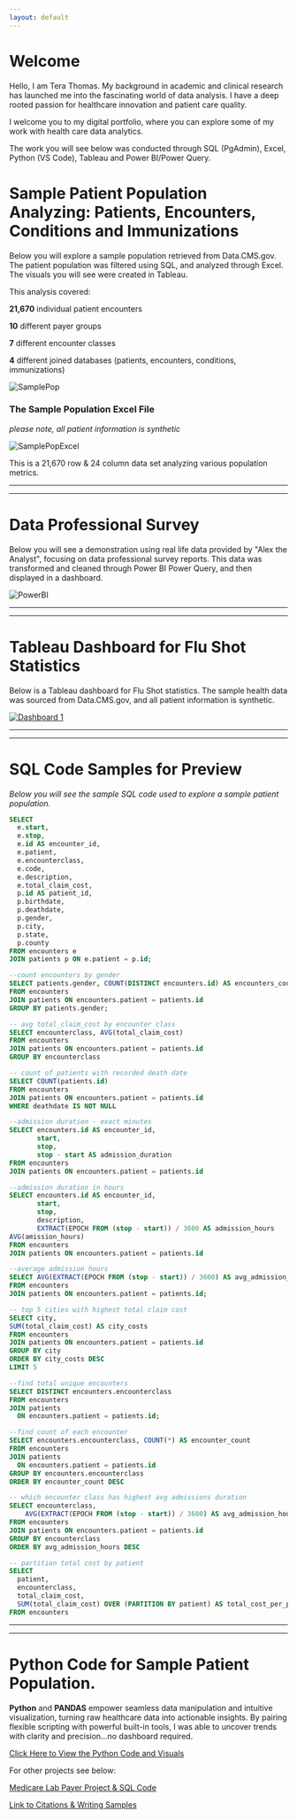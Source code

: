 ```yaml
---
layout: default
---
```

# Welcome

Hello, I am Tera Thomas. My background in academic and clinical research has launched me into the fascinating world of data analysis. I have a deep rooted passion for healthcare innovation and patient care quality. 

I welcome you to my digital portfolio, where you can explore some of my work with health care data analytics. 

The work you will see below was conducted through SQL (PgAdmin), Excel, Python (VS Code), Tableau and Power BI/Power Query. 

# Sample Patient Population Analyzing: Patients, Encounters, Conditions and Immunizations

Below you will explore a sample population retrieved from Data.CMS.gov.
The patient population was filtered using SQL, and analyzed through Excel. The visuals you will 
see were created in Tableau.

This analysis covered:

**21,670** individual patient encounters

**10** different payer groups

**7** different encounter classes

**4** different joined databases (patients, encounters, conditions, immunizations)

![SamplePop](https://terathomas.github.io/images/SamplePop.jpg)


### The Sample Population Excel File

_please note, all patient information is synthetic_

![SamplePopExcel](https://terathomas.github.io/images/SamplePopExcel.jpg)

This is a 21,670 row & 24 column data set analyzing
various population metrics.

-----------------------
----------------------- 

# Data Professional Survey 
Below you will see a demonstration using real life data provided by "Alex the Analyst", focusing on data professional survey reports. This data was transformed and cleaned through Power BI Power Query, and then displayed in a dashboard.

![PowerBI](https://terathomas.github.io/images/PowerBI.jpg)

-----------------------
-----------------------

# Tableau Dashboard for Flu Shot Statistics

Below is a Tableau dashboard for Flu Shot statistics. The sample health data was sourced from Data.CMS.gov, and all patient information is synthetic. 

<div class='tableauPlaceholder' id='viz1745968741451' style='position: relative'>
    <noscript><a href='#'><img alt='Dashboard 1 ' src='https:&#47;&#47;public.tableau.com&#47;static&#47;images&#47;Fl&#47;FluShot_17459512140430&#47;Dashboard1&#47;1_rss.png' style='border: none' /></a></noscript><object class='tableauViz'  style='display:none;'><param name='host_url' value='https%3A%2F%2Fpublic.tableau.com%2F' /> <param name='embed_code_version' value='3' /> <param name='site_root' value='' /><param name='name' value='FluShot_17459512140430&#47;Dashboard1' /><param name='tabs' value='no' /><param name='toolbar' value='yes' /><param name='static_image' value='https:&#47;&#47;public.tableau.com&#47;static&#47;images&#47;Fl&#47;FluShot_17459512140430&#47;Dashboard1&#47;1.png' /> <param name='animate_transition' value='yes' /><param name='display_static_image' value='yes' /><param name='display_spinner' value='yes' /><param name='display_overlay' value='yes' /><param name='display_count' value='yes' /><param name='language' value='en-US' /></object>
</div>                
<script type='text/javascript'>
var divElement = document.getElementById('viz1745968741451');
var vizElement = divElement.getElementsByTagName('object')[0];
if ( divElement.offsetWidth > 800 ) { vizElement.style.width='1366px';vizElement.style.height='795px';} else if ( divElement.offsetWidth > 500 ) { vizElement.style.width='1366px';vizElement.style.height='795px';} else { vizElement.style.width='100%';vizElement.style.height='1927px';}
var scriptElement = document.createElement('script');
scriptElement.src = 'https://public.tableau.com/javascripts/api/viz_v1.js';
vizElement.parentNode.insertBefore(scriptElement, vizElement);                
</script>

-----------------------
-----------------------

# SQL Code Samples for Preview
*Below you will see the sample SQL code used to explore a sample patient population.*

```sql
SELECT 
  e.start,
  e.stop,
  e.id AS encounter_id,
  e.patient,
  e.encounterclass,
  e.code,
  e.description,
  e.total_claim_cost,
  p.id AS patient_id,
  p.birthdate,
  p.deathdate,
  p.gender,
  p.city,
  p.state,
  p.county
FROM encounters e
JOIN patients p ON e.patient = p.id;

--count encounters by gender
SELECT patients.gender, COUNT(DISTINCT encounters.id) AS encounters_count
FROM encounters
JOIN patients ON encounters.patient = patients.id
GROUP BY patients.gender;

-- avg total_claim_cost by encounter class
SELECT encounterclass, AVG(total_claim_cost)
FROM encounters
JOIN patients ON encounters.patient = patients.id
GROUP BY encounterclass

-- count of patients with recorded death date
SELECT COUNT(patients.id)
FROM encounters
JOIN patients ON encounters.patient = patients.id
WHERE deathdate IS NOT NULL

--admission duration - exact minutes
SELECT encounters.id AS encounter_id,
       start,
       stop,
       stop - start AS admission_duration
FROM encounters
JOIN patients ON encounters.patient = patients.id

--admission duration in hours
SELECT encounters.id AS encounter_id,
       start,
       stop,
	   description,
       EXTRACT(EPOCH FROM (stop - start)) / 3600 AS admission_hours
AVG(amission_hours)
FROM encounters
JOIN patients ON encounters.patient = patients.id

--average admission hours
SELECT AVG(EXTRACT(EPOCH FROM (stop - start)) / 3600) AS avg_admission_hours
FROM encounters
JOIN patients ON encounters.patient = patients.id;

-- top 5 cities with highest total claim cost
SELECT city,
SUM(total_claim_cost) AS city_costs
FROM encounters
JOIN patients ON encounters.patient = patients.id
GROUP BY city
ORDER BY city_costs DESC
LIMIT 5

--find total unique encounters
SELECT DISTINCT encounters.encounterclass
FROM encounters
JOIN patients
  ON encounters.patient = patients.id;

--find count of each encounter
SELECT encounters.encounterclass, COUNT(*) AS encounter_count
FROM encounters
JOIN patients
  ON encounters.patient = patients.id
GROUP BY encounters.encounterclass
ORDER BY encounter_count DESC

-- which encounter class has highest avg admissions duration
SELECT encounterclass, 
	AVG(EXTRACT(EPOCH FROM (stop - start)) / 3600) AS avg_admission_hours
FROM encounters
JOIN patients ON encounters.patient = patients.id
GROUP BY encounterclass
ORDER BY avg_admission_hours DESC

-- partition total cost by patient
SELECT 
  patient,
  encounterclass,
  total_claim_cost,
  SUM(total_claim_cost) OVER (PARTITION BY patient) AS total_cost_per_patient
FROM encounters

```
-----------------------
-----------------------

# Python Code for Sample Patient Population. 
**Python** and **PANDAS** empower seamless data manipulation and intuitive visualization, turning raw healthcare data into actionable insights. By pairing flexible scripting with powerful built-in tools, I was able to uncover trends with clarity and precision...no dashboard required.

[Click Here to View the Python Code and Visuals](https://terathomas.github.io/pythonHCprac.html)


For other projects see below: 

[Medicare Lab Payer Project & SQL Code](./sqlcode.html)

[Link to Citations & Writing Samples](./citations.html)


